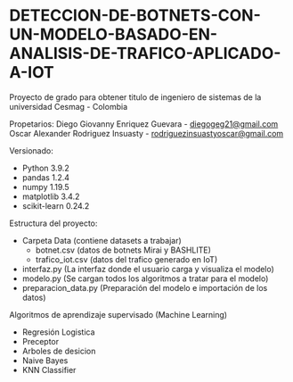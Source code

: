 # DETECCION-DE-BOTNETS-CON-UN-MODELO-BASADO-EN-ANALISIS-DE-TRAFICO-APLICADO-A-IOT
Proyecto de grado para obtener titulo de ingeniero de sistemas de la universidad Cesmag - Colombia

Propetarios: 
Diego Giovanny Enriquez Guevara - diegogeg21@gmail.com
Oscar Alexander Rodriguez Insuasty - rodriguezinsuastyoscar@gmail.com

Versionado: 
- Python 3.9.2
- pandas 1.2.4
- numpy 1.19.5
- matplotlib 3.4.2
- scikit-learn 0.24.2

Estructura del proyecto: 
- Carpeta Data (contiene datasets a trabajar)
    - botnet.csv (datos de botnets Mirai y BASHLITE)
    - trafico_iot.csv (datos del trafico generado en IoT)
- interfaz.py (La interfaz donde el usuario carga y visualiza el modelo)
- modelo.py (Se cargan todos los algoritmos a tratar para el modelo)
- preparacion_data.py (Preparación del modelo e importación de los datos)

Algoritmos de aprendizaje supervisado (Machine Learning)
- Regresión Logistica
- Preceptor
- Arboles de desicion
- Naive Bayes
- KNN Classifier